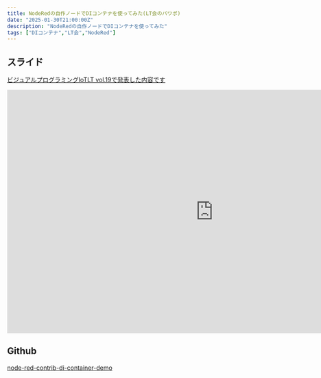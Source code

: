 ```yaml
---
title: NodeRedの自作ノードでDIコンテナを使ってみた(LT会のパワポ)
date: "2025-01-30T21:00:00Z"
description: "NodeRedの自作ノードでDIコンテナを使ってみた"
tags: ["DIコンテナ","LT会","NodeRed"]
---
```


## スライド
[ビジュアルプログラミングIoTLT vol.19で発表した内容です](https://iotlt.connpass.com/event/340405/)
<iframe src="https://docs.google.com/presentation/d/e/2PACX-1vShxCa3u6zvBoX4KlFwNpdHKdaUIfRMw7NgwkahFIWgpBuRGjEpVtzxTOuPzPNhPZPmK0-YPq6wX3wq/embed?start=false&loop=false&delayms=60000" frameborder="0" width="960" height="569" allowfullscreen="true" mozallowfullscreen="true" webkitallowfullscreen="true"></iframe>

## Github
[node-red-contrib-di-container-demo](https://github.com/yukimakura/node-red-contrib-di-container-demo)